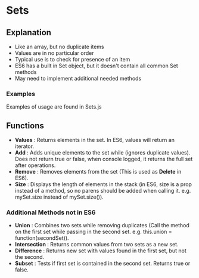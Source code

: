 # Sets

## Explanation

- Like an array, but no duplicate items
- Values are in no particular order
- Typical use is to check for presence of an item
- ES6 has a built in Set object, but it doesn't contain all common Set methods
- May need to implement additional needed methods

### Examples

Examples of usage are found in Sets.js


## Functions

- **Values** : Returns elements in the set. In ES6, values will return an iterator.
- **Add** : Adds unique elements to the set while (ignores duplicate values). Does not return true or false, when console logged, it returns the full set after operations.
- **Remove** : Removes elements from the set (This is used as **Delete** in ES6).
- **Size** : Displays the length of elements in the stack (in ES6, size is a prop instead of a method, so no parens should be added when calling it. e.g. mySet.size instead of mySet.size()).

### Additional Methods not in ES6

- **Union** : Combines two sets while removing duplicates (Call the method on the first set while passing in the second set. e.g. this.union = function(secondSet)).
- **Intersection** : Returns common values from two sets as a new set.
- **Difference** : Returns new set with values found in the first set, but not the second.
- **Subset** : Tests if first set is contained in the second set. Returns true or false.



